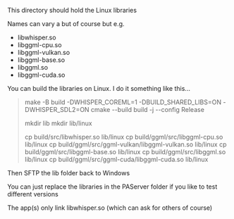 This directory should hold the Linux libraries

Names can vary a but of course but e.g.

- libwhisper.so
- libggml-cpu.so
- libggml-vulkan.so
- libggml-base.so
- libggml.so
- libggml-cuda.so

You can build the libraries on Linux. I do it something like this...

> make -B build -DWHISPER_COREML=1 -DBUILD_SHARED_LIBS=ON -DWHISPER_SDL2=ON
> cmake --build build -j --config Release
> 
> mkdir lib
> mkdir lib/linux
>
> cp build/src/libwhisper.so lib/linux
> cp build/ggml/src/libggml-cpu.so lib/linux
> cp build/ggml/src/ggml-vulkan/libggml-vulkan.so lib/linux
> cp build/ggml/src/libggml-base.so lib/linux
> cp build/ggml/src/libggml.so lib/linux
> cp build/ggml/src/ggml-cuda/libggml-cuda.so lib/linux



Then SFTP the lib folder back to Windows

You can just replace the libraries in the PAServer folder if you like to test different versions

The app(s) only link libwhisper.so (which can ask for others of course)